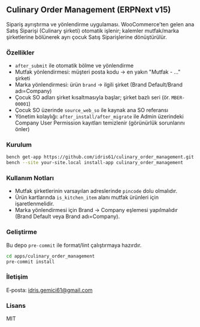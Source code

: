 ## Culinary Order Management (ERPNext v15)

Sipariş ayrıştırma ve yönlendirme uygulaması. WooCommerce’ten gelen ana Satış Siparişi (Culinary şirketi) otomatik işlenir; kalemler mutfak/marka şirketlerine bölünerek ayrı çocuk Satış Siparişlerine dönüştürülür.

### Özellikler
- `after_submit` ile otomatik bölme ve yönlendirme
- Mutfak yönlendirmesi: müşteri posta kodu → en yakın "Mutfak - …" şirketi
- Marka yönlendirmesi: ürün `brand` → ilgili şirket (Brand Default/Brand adı=Company)
- Çocuk SO adları şirket kısaltmasıyla başlar; şirket bazlı seri (ör. `MBER-00001`)
- Çocuk SO üzerinde `source_web_so` ile kaynak ana SO referansı
- Yönetim kolaylığı: `after_install/after_migrate` ile Admin üzerindeki Company User Permission kayıtları temizlenir (görünürlük sorunlarını önler)

### Kurulum
```bash
bench get-app https://github.com/idris61/culinary_order_management.git
bench --site your-site.local install-app culinary_order_management
```

### Kullanım Notları
- Mutfak şirketlerinin varsayılan adreslerinde `pincode` dolu olmalıdır.
- Ürün kartlarında `is_kitchen_item` alanı mutfak ürünleri için işaretlenmelidir.
- Marka yönlendirmesi için Brand → Company eşlemesi yapılmalıdır (Brand Default veya Brand adı=Company).

### Geliştirme
Bu depo `pre-commit` ile format/lint çalıştırmaya hazırdır.
```bash
cd apps/culinary_order_management
pre-commit install
```

### İletişim
E‑posta: idris.gemici61@gmail.com

### Lisans
MIT
